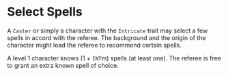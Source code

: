 
<!-- PAGE UNBREAK -->


<!-- there is only spell selection for now -->

# Select Spells

A `Caster` or simply a character with the `Intricate` trait may select a few spells in accord with the referee. The background and the origin of the character might lead the referee to recommend certain spells.

A level 1 character knows (1 + `INT`m) spells (at least one). The referee is free to grant an extra known spell of choice.

